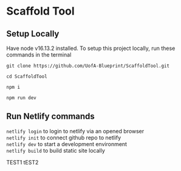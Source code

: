 # Scaffold Tool
## Setup Locally
Have node v16.13.2 installed. To setup this project locally, run these commands in the terminal
 ```
 git clone https://github.com/UofA-Blueprint/ScaffoldTool.git

cd ScaffoldTool

npm i

npm run dev
```

## Run Netlify commands
`netlify login` to login to netlify via an opened browser\
`netlify init` to connect github repo to netlify\
`netlify dev` to start a development environment\
`netlify build` to build static site locally


TEST1
tEST2
